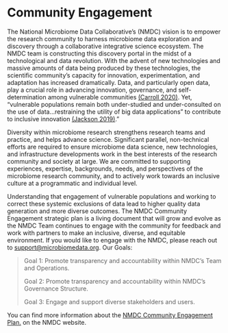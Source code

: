 # Community Engagement

The National Microbiome Data Collaborative’s (NMDC) vision is to empower the research community to harness microbiome data exploration and discovery through a collaborative integrative science ecosystem. The NMDC team is constructing this discovery portal in the midst of a technological and data revolution. With the advent of new technologies and massive amounts of data being produced by these technologies, the scientific community’s capacity for innovation, experimentation, and adaptation has increased dramatically. Data, and particularly open data, play a crucial role in advancing innovation, governance, and self-determination among vulnerable communities [(Carroll 2020)](https://datascience.codata.org/articles/10.5334/dsj-2020-043/). Yet, “vulnerable populations remain both under-studied and under-consulted on the use of data…restraining the utility of big data applications” to contribute to inclusive innovation [(Jackson 2019)](https://www.frontiersin.org/articles/10.3389/fdata.2019.00019/full).” 

Diversity within microbiome research strengthens research teams and practice, and helps advance science. Significant parallel, non-technical efforts are required to ensure microbiome data science, new technologies, and infrastructure developments work in the best interests of the research community and society at large. We are committed to supporting experiences, expertise, backgrounds, needs, and perspectives of the microbiome research community, and to actively work towards an inclusive culture at a programmatic and individual level. 

Understanding that engagement of vulnerable populations and working to correct these systemic exclusions of data lead to higher quality data generation and more diverse outcomes. The NMDC Community Engagement strategic plan is a living document that will grow and evolve as the NMDC Team continues to engage with the community for feedback and work with partners to make an inclusive, diverse, and equitable environment. If you would like to engage with the NMDC, please reach out to support@microbiomedata.org. 
Our Goals: 

>Goal 1: Promote transparency and accountability within NMDC’s Team and Operations.  
>
>Goal 2: Promote transparency and accountability within NMDC’s Governance Structure.
>
>Goal 3: Engage and support diverse stakeholders and users.

You can find more information about the [NMDC Community Engagement Plan.](https://microbiomedata.org/idea-strategic-plan/) on the NMDC website.
